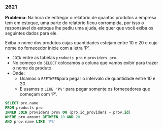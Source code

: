 ### 2621
**Problema:** Na hora de entregar o relatório de quantos produtos a empresa tem em estoque, uma parte do relatório ficou corrompida, por isso o responsável do estoque lhe pediu uma ajuda, ele quer que você exiba os seguintes dados para ele.

Exiba o nome dos produtos cujas quantidades estejam entre 10 e 20 e cujo nome do fornecedor inicie com a letra ‘P’.

- `JOIN` entre as tabelas `products pro` e `providers pro`.
- No começo do `SELECT` colocamos a coluna que vamos exibir para trazer o nome do produto.
- Onde:
    - Usamos o `BEETWEEN`para pegar o intervalo de quantidade entre 10 e 20.
    - E usamos o `LIKE 'P%'` para pegar somente os fornecedores que começam com ‘P’.
```sql
SELECT pro.name 
FROM products pro
INNER JOIN providers prov ON (pro.id_providers = prov.id)
WHERE pro.amount BETWEEN 10 AND 20 
AND prov.name LIKE 'P%'
```